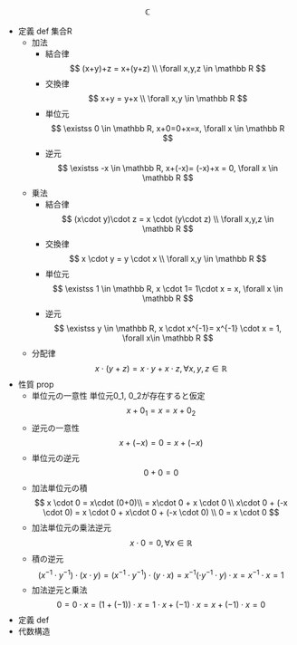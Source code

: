 $$
\mathbb C
$$
- 定義 def
    集合R
    - 加法
        - 結合律
            $$
            (x+y)+z = x+(y+z) \\ \forall x,y,z \in \mathbb R
            $$
        - 交換律
            $$
            x+y = y+x \\ \forall x,y \in \mathbb R
            $$
        - 単位元
            $$
            \existss 0 \in \mathbb R, x+0=0+x=x, \forall x \in \mathbb R
            $$
        - 逆元
            $$
            \existss -x \in \mathbb R, x+(-x)= (-x)+x = 0, \forall x \in \mathbb R
            $$
    - 乗法
        - 結合律
            $$
            (x\cdot y)\cdot z = x \cdot (y\cdot z) \\ \forall x,y,z \in \mathbb R
            $$
        - 交換律
            $$
            x \cdot y = y \cdot x \\ \forall x,y \in \mathbb R
            $$
        - 単位元
            $$
            \existss 1 \in \mathbb R, x \cdot 1= 1\cdot x = x, \forall x \in \mathbb R
            $$
        - 逆元
            $$
            \existss y \in \mathbb R, x \cdot x^{-1}= x^{-1} \cdot x = 1, \forall x\in \mathbb R
            $$
    - 分配律
        $$
        x \cdot (y+z) = x \cdot y + x\cdot z, \forall x,y,z \in \mathbb R
        $$
- 性質 prop
    - 単位元の一意性
        単位元0_1, 0_2が存在すると仮定
        $$
        x + 0_1 = x = x + 0_2
        $$
    - 逆元の一意性
        $$
        x + (-x) = 0 = x + (-x)
        $$
    - 単位元の逆元
        $$
        0 + 0 = 0 
        $$
    - 加法単位元の積
        $$
        x \cdot 0 
        = x\cdot (0+0)\\ 
        = x\cdot 0 + x \cdot 0 \\
        x\cdot 0 + (-x \cdot 0) = x \cdot 0 + x\cdot 0 + (-x \cdot 0) \\ 0 = x \cdot 0
        $$
    - 加法単位元の乗法逆元
        $$
        x \cdot 0 = 0, \forall x \in \mathbb R 
        $$
    - 積の逆元
        $$
         (x^{-1} \cdot y^{-1}) \cdot (x\cdot y)
        = (x^{-1} \cdot y^{-1}) \cdot (y \cdot x) 
        = x^{-1} (\cdot y^{-1} \cdot y) \cdot x
        = x^{-1} \cdot x = 1
        $$
    - 加法逆元と乗法
        $$
        0 = 0\cdot x = (1+(-1))\cdot x = 1 \cdot x + (-1)\cdot x = x +(-1)\cdot x = 0
        $$
- 定義 def
- 代数構造